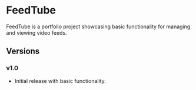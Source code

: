 # FeedTube

FeedTube is a portfolio project showcasing basic functionality for managing and viewing video feeds.

## Versions

### v1.0
- Initial release with basic functionality.
